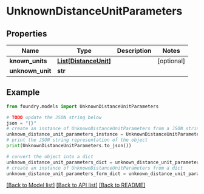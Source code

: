 # UnknownDistanceUnitParameters

## Properties

Name | Type | Description | Notes
------------ | ------------- | ------------- | -------------
**known_units** | [**List\[DistanceUnit\]**](DistanceUnit.md) |  | \[optional\]
**unknown_unit** | **str** |  |

## Example

```python
from foundry.models import UnknownDistanceUnitParameters

# TODO update the JSON string below
json = "{}"
# create an instance of UnknownDistanceUnitParameters from a JSON string
unknown_distance_unit_parameters_instance = UnknownDistanceUnitParameters.from_json(json)
# print the JSON string representation of the object
print(UnknownDistanceUnitParameters.to_json())

# convert the object into a dict
unknown_distance_unit_parameters_dict = unknown_distance_unit_parameters_instance.to_dict()
# create an instance of UnknownDistanceUnitParameters from a dict
unknown_distance_unit_parameters_form_dict = unknown_distance_unit_parameters.from_dict(unknown_distance_unit_parameters_dict)
```

[\[Back to Model list\]](../README.md#documentation-for-models) [\[Back to API list\]](../README.md#documentation-for-api-endpoints) [\[Back to README\]](../README.md)
